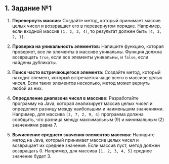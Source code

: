 ## 1. Задание №1

1. **Перевернуть массив:** Создайте метод, который принимает массив целых чисел и возвращает его в перевернутом порядке. Например, если входной массив `[1, 2, 3, 4]`, то результат должен быть `[4, 3, 2, 1]`.

2. **Проверка на уникальность элементов:** Напишите функцию, которая проверяет, все ли элементы в массиве уникальны. Функция должна возвращать `true`, если все элементы уникальны, и `false`, если найдены дубликаты.

3. **Поиск часто встречающегося элемента:** Создайте метод, который находит элемент, который встречается чаще всего в массиве целых чисел. Если таких элементов несколько, метод может вернуть любой из них.

4. **Определение диапазона чисел в массиве:** Разработайте программу на Java, которая анализирует массив целых чисел и определяет разницу между наибольшим и наименьшим значениями. Например, для массива `[3, 7, 2, 9, 4]` программа должна сообщить, что разница между максимальным (9) и минимальным (2) значениями равна 7.

5. **Вычисление среднего значения элементов массива:** Напишите метод на Java, который принимает массив целых чисел и возвращает их среднее значение. Если массив пуст, метод должен возвращать 0. Например, для массива `[1, 2, 3, 4, 5]` среднее значение будет 3.
